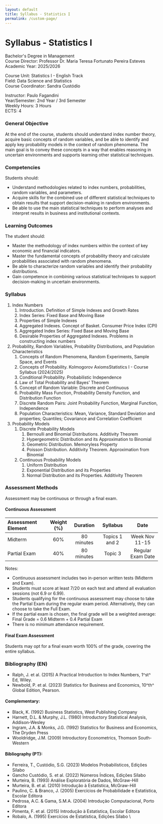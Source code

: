 ```yaml
---
layout: default
title: Syllabus - Statistics I
permalink: /custom-page/
---
```

<div class="custom-margin">

# Syllabus \- Statistics I

Bachelor's Degree in Management  
Course Director: Professor Dr. Maria Teresa Fortunato Pereira Esteves  
Academic Year: 2025/2026

Course Unit: Statistics I \- English Track  
Field: Data Science and Statistics  
Course Coordinator: Sandra Custódio

Instructor: Paulo Fagandini  
Year/Semester: 2nd Year / 3rd Semester  
Weekly Hours: 3 Hours  
ECTS: 4

### General Objective

At the end of the course, students should understand index number theory, acquire basic concepts of random variables, and be able to identify and apply key probability models in the context of random phenomena. The main goal is to convey these concepts in a way that enables reasoning in uncertain environments and supports learning other statistical techniques.

### Competencies

Students should:

* Understand methodologies related to index numbers, probabilities, random variables, and parameters.  
* Acquire skills for the combined use of different statistical techniques to obtain results that support decision-making in random environments.  
* Be able to use the main statistical techniques to perform analyses and interpret results in business and institutional contexts.

### Learning Outcomes

The student should:

* Master the methodology of index numbers within the context of key economic and financial indicators.  
* Master the fundamental concepts of probability theory and calculate probabilities associated with random phenomena.  
* Be able to characterize random variables and identify their probability distributions.  
* Gain competence in combining various statistical techniques to support decision-making in uncertain environments.

### Syllabus

1. Index Numbers  
   1. Introduction. Definition of Simple Indexes and Growth Rates  
   2. Index Series: Fixed Base and Moving Base  
   3. Properties of Simple Indexes  
   4. Aggregated Indexes. Concept of Basket. Consumer Price Index (CPI)  
   5. Aggregated Index Series: Fixed Base and Moving Base  
   6. Desirable Properties of Aggregated Indexes. Problems in constructing index numbers  
2. Probability, Random Variables, Probability Distributions, and Population Characteristics  
   1. Concepts of Random Phenomena, Random Experiments, Sample Space, and Events  
   2. Concepts of Probability. Kolmogorov AxiomsStatistics I \- Course Syllabus (2024/2025)  
   3. Conditional Probability. Probabilistic Independence  
   4. Law of Total Probability and Bayes' Theorem  
   5. Concept of Random Variable: Discrete and Continuous  
   6. Probability Mass Function, Probability Density Function, and Distribution Function  
   7. Discrete Random Pairs: Joint Probability Function, Marginal Function, Independence  
   8. Population  Characteristics:  Mean,  Variance,  Standard  Deviation  and  properties;  Quantiles;  Covariance  and Correlation Coefficient  
3. Probability Models  
   1. Discrete Probability Models  
      1. Bernoulli and Binomial Distributions. Additivity Theorem  
      2. Hypergeometric Distribution and its Approximation to Binomial  
      3. Geometric Distribution. Memoryless Property  
      4. Poisson Distribution. Additivity Theorem. Approximation from Binomial  
   2. Continuous Probability Models  
      1. Uniform Distribution  
      2. Exponential Distribution and its Properties  
      3. Normal Distribution and its Properties. Additivity Theorem

### Assessment Methods

Assessment may be continuous or through a final exam.

#### Continuous Assessment

| Assessment Element | Weight (%) | Duration  | Syllabus  | Date |
| :---- | :---: | :---: | :---: | :---: |
| Midterm | 60% | 80 minutes | Topics 1 and 2 | Week Nov 11-15 |
| Partial Exam | 40% | 80 minutes | Topic 3 | Regular Exam Date |

Notes:

* Continuous assessment includes two in-person written tests (Midterm and Exam).  
* Students must score at least 7/20 on each test and attend all evaluation sessions (not 6.9 or 6.99).  
* Students qualifying for the continuous assessment may choose to take the Partial Exam during the regular exam period. Alternatively, they can choose to take the Full Exam.  
* If the partial exam is chosen, the final grade will be a weighted average: Final Grade \= 0.6 Midterm \+ 0.4 Partial Exam  
* There is no minimum attendance requirement.


#### Final Exam Assessment

Students may opt for a final exam worth 100% of the grade, covering the entire syllabus.

### Bibliography (EN)

* Ralph, J. et al. (2015) A Practical Introduction to Index Numbers, 1^st^ Ed, Wiley.
* Newbold, P. et al. (2023) Statistics for Business and Economics, 10^th^ Global Edition, Pearson.

#### Complementary:

* Black, K. (1992) Business Statistics, West Publishing Company  
* Harnett, D.L. & Murphy, J.L. (1980) Introductory Statistical Analysis, Addison-Wesley  
* Ingram, J.A. & Monks, J.G. (1992) Statistics for Business and Economics, The Dryden Press  
* Wooldridge, J.M. (2009) Introductory Econometrics, Thomson South-Western

#### Bibliography (PT):

* Ferreira, T., Custódio, S.G. (2023) Modelos Probabilísticos, Edições Sílabo  
* Gancho Custódio, S. et al. (2022) Números Índices, Edições Sílabo  
* Murteira, B. (1993) Análise Exploratória de Dados, McGraw-Hill  
* Murteira, B. et al. (2010) Introdução à Estatística, McGraw-Hill  
* Paulino, C. & Branco, J. (2005) Exercícios de Probabilidade e Estatística, Escolar Editora  
* Pedrosa, A.C. & Gama, S.M.A. (2004) Introdução Computacional, Porto Editora  
* Pimenta, F. et al. (2015) Introdução à Estatística, Escolar Editora  
* Robalo, A. (1995) Exercícios de Estatística, Edições Sílabo
\

</div>
